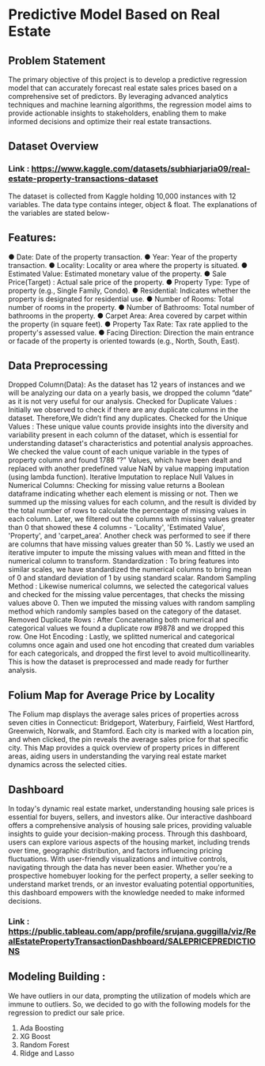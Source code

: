 # Predictive Model Based on Real Estate
## Problem Statement 

The  primary  objective  of  this  project  is  to  develop  a  predictive  regression  model  that  can accurately forecast real estate sales prices based on a comprehensive set of predictors. By  leveraging  advanced  analytics  techniques  and  machine  learning  algorithms,  the regression  model  aims  to  provide  actionable  insights  to  stakeholders,  enabling  them  to make informed decisions and optimize their real estate transactions. 

## Dataset Overview 

### Link : https://www.kaggle.com/datasets/subhiarjaria09/real-estate-property-transactions-dataset 
The  dataset  is  collected  from  Kaggle  holding  10,000  instances  with  12  variables.  The data  type  contains  integer,  object  &  float.  The  explanations  of  the  variables  are  stated below- 

## Features: 
●  Date:  Date of the property transaction. 
●  Year:  Year of the property transaction. 
●  Locality:  Locality or area where the property is situated. 
●  Estimated Value:  Estimated monetary value of the property. 
●  Sale Price(Target) :  Actual sale price of the property. 
●  Property Type:  Type of property (e.g., Single Family,  Condo). 
●  Residential:  Indicates whether the property is designated  for residential use. 
●  Number of Rooms:  Total number of rooms in the property. 
●  Number of Bathrooms:  Total number of bathrooms in  the property. 
●  Carpet Area:  Area covered by carpet within the property  (in square feet). 
●  Property Tax Rate:  Tax rate applied to the property's assessed value. 
●  Facing  Direction:  Direction  the  main  entrance  or  facade  of  the  property  is 
oriented towards (e.g., North, South, East).

## Data Preprocessing 

Dropped  Column(Data):  As  the  dataset  has  12  years  of  instances  and  we  will  be analyzing  our  data  on  a  yearly  basis,  we  dropped  the  column  “date”  as  it  is  not  very useful for our analysis.
Checked  for  Duplicate  Values  :  Initially  we  observed  to  check  if  there  are  any duplicate columns in the dataset. Therefore,We didn’t find any duplicates. 
Checked  for  the  Unique  Values  :  These unique  value  counts  provide  insights  into  the diversity  and  variability  present  in  each  column  of  the  dataset,  which  is  essential  for understanding  dataset's  characteristics  and  potential  analysis approaches.  We  checked the  value  count  of  each  unique  variable  in  the  types  of  property  column  and  found  1788 “?”  Values,  which  have  been  dealt  and  replaced  with  another  predefined  value  NaN  by value mapping imputation (using lambda function). 
Iterative  Imputation  to  replace  Null  Values  in  Numerical  Columns:  Checking  for missing  value  returns  a  Boolean  dataframe  indicating  whether  each  element  is  missing or  not.  Then  we  summed  up  the  missing  values  for  each  column,  and  the  result  is divided  by  the  total  number  of  rows  to  calculate  the  percentage  of  missing  values  in each column.  Later,  we  filtered  out  the  columns  with  missing  values  greater  than  0  that showed  these  4  columns  -  'Locality',  'Estimated  Value',  'Property',  and  'carpet_area’. Another  check  was performed  to  see  if  there  are  columns  that  have  missing  values greater  than  50  %.  Lastly  we  used  an  iterative  imputer  to  impute  the  missing  values  with mean  and fitted in the numerical column to transform. 
Standardization  :  To  bring  features  into  similar  scales,  we  have  standardized  the numerical  columns  to  bring  mean  of  0  and  standard  deviation  of  1  by  using  standard scalar. 
Random Sampling  Method  :  Likewise  numerical  columns,  we  selected  the  categorical values  and  checked  for  the  missing  value  percentages,  that  checks  the  missing  values above  0.  Then  we  imputed  the  missing  values  with  random  sampling  method  which randomly samples based on the category of the dataset. 
Removed  Duplicate  Rows  :  After  Concatenating  both  numerical  and  categorical values we found a duplicate row #9878 and we dropped this row. 
One  Hot  Encoding  :  Lastly,  we  splitted  numerical  and  categorical  columns  once  again and  used  one  hot  encoding  that  created dum variables  for  each  categoricals,  and dropped the first level to avoid multicollinearity. This is how the dataset is preprocessed and made ready for further analysis.

##   Folium Map for Average Price by Locality

The  Folium  map  displays  the  average  sales  prices  of  properties  across  seven  cities  in Connecticut:  Bridgeport,  Waterbury,  Fairfield,  West  Hartford,  Greenwich,  Norwalk,  and Stamford.  Each  city  is  marked  with  a  location  pin,  and  when  clicked,  the  pin  reveals  the average  sales  price  for  that  specific  city.  This  Map  provides  a  quick  overview  of property  prices  in  different  areas,  aiding  users  in  understanding  the  varying  real  estate market dynamics across the selected cities.

## Dashboard 

In  today's  dynamic  real  estate  market,  understanding  housing  sale  prices  is  essential  for buyers,  sellers,  and  investors  alike.  Our  interactive  dashboard  offers  a  comprehensive analysis  of  housing sale  prices,  providing  valuable  insights  to  guide  your decision-making  process.  Through  this  dashboard,  users  can  explore  various  aspects  of the  housing  market,  including  trends  over  time, geographic  distribution,  and  factors influencing  pricing  fluctuations.  With  user-friendly  visualizations  and  intuitive  controls, navigating through the data has never been easier. Whether  you're  a  prospective  homebuyer  looking  for  the  perfect  property,  a  seller seeking  to  understand  market  trends,  or  an  investor  evaluating  potential  opportunities, this dashboard empowers with the knowledge needed to make informed decisions. 

### Link : https://public.tableau.com/app/profile/srujana.guggilla/viz/RealEstatePropertyTransactionDashboard/SALEPRICEPREDICTIONS

## Modeling Building : 
We  have  outliers  in  our  data,  prompting  the  utilization  of  models  which  are  immune  to outliers.  So,  we  decided  to  go  with  the  following  models  for  the  regression  to  predict  our sale price. 
1.  Ada Boosting 
2.  XG Boost 
3.  Random Forest 
4.  Ridge and Lasso



